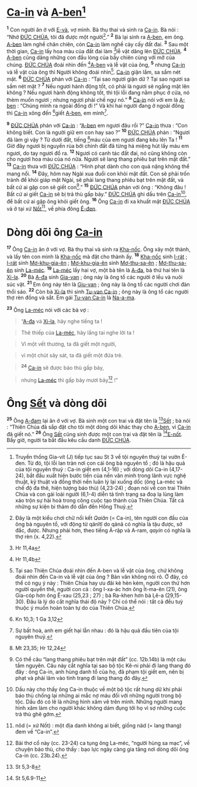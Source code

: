 # [Ca-in]() và [A-ben]()[^1-77b8a546-1e1d-4925-9c6e-aef038fa65ec]
<sup><b>1</b></sup> Con người ăn ở với [E-và](), vợ mình. Bà thụ thai và sinh ra [Ca-in](). Bà nói : “Nhờ [ĐỨC CHÚA](), tôi đã được một người[^2-77b8a546-1e1d-4925-9c6e-aef038fa65ec].” <sup><b>2</b></sup> Bà lại sinh ra [A-ben](), em ông. [A-ben]() làm nghề chăn chiên, còn [Ca-in]() làm nghề cày cấy đất đai. <sup><b>3</b></sup> Sau một thời gian, [Ca-in]() lấy hoa màu của đất đai làm [^1@-77b8a546-1e1d-4925-9c6e-aef038fa65ec]lễ vật dâng lên [ĐỨC CHÚA](). <sup><b>4</b></sup> [A-ben]() cũng dâng những con đầu lòng của bầy chiên cùng với mỡ của chúng. [ĐỨC CHÚA]() đoái nhìn đến [^2@-77b8a546-1e1d-4925-9c6e-aef038fa65ec][A-ben]() và lễ vật của ông, <sup><b>5</b></sup> nhưng [Ca-in]() và lễ vật của ông thì Người không đoái nhìn[^3-77b8a546-1e1d-4925-9c6e-aef038fa65ec]. [Ca-in]() giận lắm, sa sầm nét mặt. <sup><b>6</b></sup> [ĐỨC CHÚA]() phán với [Ca-in]() : “Tại sao ngươi giận dữ ? Tại sao ngươi sa sầm nét mặt ? <sup><b>7</b></sup> Nếu ngươi hành động tốt, có phải là ngươi sẽ ngẩng mặt lên không ? Nếu ngươi hành động không tốt, thì tội lỗi đang nằm phục ở cửa, nó thèm muốn ngươi ; nhưng ngươi phải chế ngự nó.” <sup><b>8</b></sup> [Ca-in]() nói với em là [A-ben]() : “Chúng mình ra ngoài đồng đi !” Và khi hai người đang ở ngoài đồng thì [Ca-in]() xông đến [^3@-77b8a546-1e1d-4925-9c6e-aef038fa65ec]giết [A-ben](), em mình[^4-77b8a546-1e1d-4925-9c6e-aef038fa65ec].

<sup><b>9</b></sup> [ĐỨC CHÚA]() phán với [Ca-in]() : “[A-ben]() em ngươi đâu rồi ?” [Ca-in]() thưa : “Con không biết. Con là người giữ em con hay sao ?” <sup><b>10</b></sup> [ĐỨC CHÚA]() phán : “Ngươi đã làm gì vậy ? Từ dưới đất, tiếng [^4@-77b8a546-1e1d-4925-9c6e-aef038fa65ec]máu của em ngươi đang kêu lên Ta ! <sup><b>11</b></sup> Giờ đây ngươi bị nguyền rủa bởi chính đất đã từng há miệng hút lấy máu em ngươi, do tay ngươi đổ ra. <sup><b>12</b></sup> Ngươi có canh tác đất đai, nó cũng không còn cho ngươi hoa màu của nó nữa. Ngươi sẽ lang thang phiêu bạt trên mặt đất.” <sup><b>13</b></sup> [Ca-in]() thưa với [ĐỨC CHÚA]() : “Hình phạt dành cho con quá nặng không thể mang nổi. <sup><b>14</b></sup> Đây, hôm nay Ngài xua đuổi con khỏi mặt đất. Con sẽ phải trốn tránh để khỏi giáp mặt Ngài, sẽ phải lang thang phiêu bạt trên mặt đất, và bất cứ ai gặp con sẽ giết con[^5-77b8a546-1e1d-4925-9c6e-aef038fa65ec].” <sup><b>15</b></sup> [ĐỨC CHÚA]() phán với ông : “Không đâu ! Bất cứ ai giết [Ca-in]() sẽ bị trả thù gấp bảy.” [ĐỨC CHÚA]() ghi dấu trên [Ca-in]()[^6-77b8a546-1e1d-4925-9c6e-aef038fa65ec], để bất cứ ai gặp ông khỏi giết ông. <sup><b>16</b></sup> Ông [Ca-in]() đi xa khuất mặt [ĐỨC CHÚA]() và ở tại xứ [Nốt]()[^7-77b8a546-1e1d-4925-9c6e-aef038fa65ec], về phía đông [Ê-đen]().


# Dòng dõi ông [Ca-in]()
<sup><b>17</b></sup> Ông [Ca-in]() ăn ở với vợ. Bà thụ thai và sinh ra [Kha-nốc](). Ông xây một thành, và lấy tên con mình là [Kha-nốc]() mà đặt cho thành ấy. <sup><b>18</b></sup> [Kha-nốc]() sinh [I-rát]() ; [I-rát]() sinh [Mơ-khu-gia-ên]() ; [Mơ-khu-gia-ên]() sinh [Mơ-thu-sa-ên]() ; [Mơ-thu-sa-ên]() sinh [La-méc](). <sup><b>19</b></sup> [La-méc]() lấy hai vợ, một bà tên là [A-đa](), bà thứ hai tên là [Xi-la](). <sup><b>20</b></sup> Bà [A-đa]() sinh [Gia-van]() ; ông này là ông tổ các người ở lều và nuôi súc vật. <sup><b>21</b></sup> Em ông này tên là [Giu-van]() ; ông này là ông tổ các người chơi đàn thổi sáo. <sup><b>22</b></sup> Còn bà [Xi-la]() thì sinh [Tu-van Ca-in]() ; ông này là ông tổ các người thợ rèn đồng và sắt. Em gái [Tu-van Ca-in]() là [Na-a-ma]().

<sup><b>23</b></sup> Ông [La-méc]() nói với các bà vợ :


> “[A-đa]() và [Xi-la](), hãy nghe tiếng ta !
>


> Thê thiếp của [La-méc](), hãy lắng tai nghe lời ta !
>


> Vì một vết thương, ta đã giết một người,
>


> vì một chút sây sát, ta đã giết một đứa trẻ.
>


> <sup><b>24</b></sup> [Ca-in]() sẽ được báo thù gấp bảy,
>


> nhưng [La-méc]() thì gấp bảy mươi bảy[^8-77b8a546-1e1d-4925-9c6e-aef038fa65ec] !”
>


# Ông [Sết]() và dòng dõi
<sup><b>25</b></sup> Ông [A-đam]() lại ăn ở với vợ. Bà sinh một con trai và đặt tên là [^5@-77b8a546-1e1d-4925-9c6e-aef038fa65ec][Sết]() ; bà nói : “Thiên Chúa đã sắp đặt cho tôi một dòng dõi khác thay cho [A-ben](), vì [Ca-in]() đã giết nó.” <sup><b>26</b></sup> Ông [Sết]() cũng sinh được một con trai và đặt tên là [^6@-77b8a546-1e1d-4925-9c6e-aef038fa65ec][E-nốt](). Bấy giờ, người ta bắt đầu kêu cầu danh [ĐỨC CHÚA]().

[^1-77b8a546-1e1d-4925-9c6e-aef038fa65ec]: Truyền thống Gia-vít (J) tiếp tục sau St 3 về tội nguyên thuỷ tại vườn Ê-đen. Từ đó, tội lỗi lan tràn nơi con cái ông bà nguyên tổ ; đó là hậu quả của tội nguyên thuỷ : Ca-in giết em (4,1-16) ; với dòng dõi Ca-in (4,17-24), bắt đầu xuất hiện bước tiến của nền văn minh trong lãnh vực nghệ thuật, kỹ thuật và đồng thời nền luân lý lại xuống dốc (ông La-méc và chế độ đa thê, hiện tượng báo thù) (4,23-24) ; đoạn nói về con trai Thiên Chúa và con gái loài người (6,1-4) diễn tả tình trạng sa đoạ lạ lùng làm xáo trộn sự hài hoà trong công cuộc tạo thành của Thiên Chúa. Tất cả những sự kiện bi thảm đó dẫn đến Hồng Thuỷ.
[^2-77b8a546-1e1d-4925-9c6e-aef038fa65ec]: Đây là một kiểu chơi chữ nối kết *Qaiân* (= Ca-in), tên người con đầu của ông bà nguyên tổ, với động từ qänîtî do qänâ có nghĩa là tậu được, sở đắc, được. Nhưng phải hơn, theo tiếng Ả-rập và A-ram, *qayin* có nghĩa là thợ rèn (x. 4,22).
[^3-77b8a546-1e1d-4925-9c6e-aef038fa65ec]: Tại sao Thiên Chúa đoái nhìn đến A-ben và lễ vật của ông, chứ không đoái nhìn đến Ca-in và lễ vật của ông ? Bản văn không nói rõ. Ở đây, có thể có ngụ ý này : Thiên Chúa hay ưu đãi kẻ hèn kém, người con thứ hơn người quyền thế, người con cả : ông I-xa-ác hơn ông Ít-ma-ên (21), ông Gia-cóp hơn ông Ê-xau (25,23 ; 27) ; bà Ra-khen hơn bà Lê-a (29,15-30). Đâu là lý do cắt nghĩa thái độ này ? Chỉ có thể nói : tất cả đều tuỳ thuộc ý muốn hoàn toàn tự do của Thiên Chúa.
[^4-77b8a546-1e1d-4925-9c6e-aef038fa65ec]: Sự bất hoà, anh em giết hại lẫn nhau : đó là hậu quả đầu tiên của tội nguyên thuỷ.
[^5-77b8a546-1e1d-4925-9c6e-aef038fa65ec]: Có thể câu “lang thang phiêu bạt trên mặt đất” (cc. 12b.14b) là một câu tầm nguyên. Câu này cắt nghĩa tại sao bộ tộc Kê-ni phải đi lang thang đó đây : ông Ca-in, anh hùng danh tổ của họ, đã phạm tội giết em, nên bị phạt và phải lâm vào tình trạng đi lang thang đó đây.
[^6-77b8a546-1e1d-4925-9c6e-aef038fa65ec]: Dấu này cho thấy ông Ca-in thuộc về một bộ tộc rất hung dữ khi phải báo thù chống lại những ai mắc nợ máu đối với những người trong bộ tộc. Dấu đó có lẽ là những hình xăm vẽ trên mình. Những người mang hình xăm làm cho người khác không dám đụng tới họ vì sợ những cuộc trả thù ghê gớm.
[^7-77b8a546-1e1d-4925-9c6e-aef038fa65ec]: nôd (= xứ Nốt) : một địa danh không ai biết, giống näd (= lang thang) đem về “Ca-in”.
[^8-77b8a546-1e1d-4925-9c6e-aef038fa65ec]: Bài thơ cổ này (cc. 23-24) ca tụng ông La-méc, “người hùng sa mạc”, về chuyện báo thù, cho thấy : bạo lực ngày càng gia tăng nơi dòng dõi ông Ca-in (cc. 23b.24).
[^1@-77b8a546-1e1d-4925-9c6e-aef038fa65ec]: Hr 11,4a
[^2@-77b8a546-1e1d-4925-9c6e-aef038fa65ec]: Hr 11,4b
[^3@-77b8a546-1e1d-4925-9c6e-aef038fa65ec]: Kn 10,3; 1 Ga 3,12
[^4@-77b8a546-1e1d-4925-9c6e-aef038fa65ec]: Mt 23,35; Hr 12,24
[^5@-77b8a546-1e1d-4925-9c6e-aef038fa65ec]: St 5,3-8
[^6@-77b8a546-1e1d-4925-9c6e-aef038fa65ec]: St 5,6.9-11